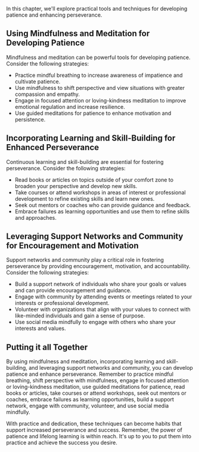 
In this chapter, we'll explore practical tools and techniques for developing patience and enhancing perseverance.

Using Mindfulness and Meditation for Developing Patience
--------------------------------------------------------

Mindfulness and meditation can be powerful tools for developing patience. Consider the following strategies:

* Practice mindful breathing to increase awareness of impatience and cultivate patience.
* Use mindfulness to shift perspective and view situations with greater compassion and empathy.
* Engage in focused attention or loving-kindness meditation to improve emotional regulation and increase resilience.
* Use guided meditations for patience to enhance motivation and persistence.

Incorporating Learning and Skill-Building for Enhanced Perseverance
-------------------------------------------------------------------

Continuous learning and skill-building are essential for fostering perseverance. Consider the following strategies:

* Read books or articles on topics outside of your comfort zone to broaden your perspective and develop new skills.
* Take courses or attend workshops in areas of interest or professional development to refine existing skills and learn new ones.
* Seek out mentors or coaches who can provide guidance and feedback.
* Embrace failures as learning opportunities and use them to refine skills and approaches.

Leveraging Support Networks and Community for Encouragement and Motivation
--------------------------------------------------------------------------

Support networks and community play a critical role in fostering perseverance by providing encouragement, motivation, and accountability. Consider the following strategies:

* Build a support network of individuals who share your goals or values and can provide encouragement and guidance.
* Engage with community by attending events or meetings related to your interests or professional development.
* Volunteer with organizations that align with your values to connect with like-minded individuals and gain a sense of purpose.
* Use social media mindfully to engage with others who share your interests and values.

Putting it all Together
-----------------------

By using mindfulness and meditation, incorporating learning and skill-building, and leveraging support networks and community, you can develop patience and enhance perseverance. Remember to practice mindful breathing, shift perspective with mindfulness, engage in focused attention or loving-kindness meditation, use guided meditations for patience, read books or articles, take courses or attend workshops, seek out mentors or coaches, embrace failures as learning opportunities, build a support network, engage with community, volunteer, and use social media mindfully.

With practice and dedication, these techniques can become habits that support increased perseverance and success. Remember, the power of patience and lifelong learning is within reach. It's up to you to put them into practice and achieve the success you desire.
